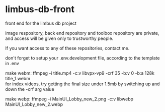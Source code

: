 # limbus-db-front

front end for the limbus db project

image respository, back end repository and toolbox repository are private,
and access will be given only to trustworthy people. 

If you want access to any of these repositories, contact me.  

don't forget to setup your .env.development file, according to the template in .env



make webm: ffmpeg -i title.mp4 -c:v libvpx-vp9 -crf 35 -b:v 0 -b:a 128k title_1.webm  
for index videos, try getting the final size under 1.5mb by switching up and down the -crf arg value 

make webp: ffmpeg -i MainUI_Lobby_new_2.png -c:v libwebp MainUI_Lobby_new_2.webp